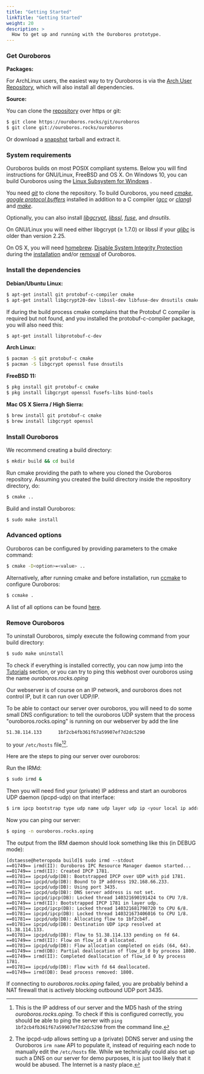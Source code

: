 ```yaml
---
title: "Getting Started"
linkTitle: "Getting Started"
weight: 20
description: >
  How to get up and running with the Ouroboros prototype.
---
```


### Get Ouroboros

**Packages:**

For ArchLinux users, the easiest way to try Ouroboros is via the [Arch
User Repository](https://aur.archlinux.org/packages/ouroboros-git/),
which will also install all dependencies.

**Source:**

You can clone the [repository](/cgit/ouroboros) over https or
git:

```bash
$ git clone https://ouroboros.rocks/git/ouroboros
$ git clone git://ouroboros.rocks/ouroboros
```

Or download a [snapshot](/cgit/ouroboros/) tarball and extract it.

### System requirements

Ouroboros builds on most POSIX compliant systems. Below you will find
instructions for GNU/Linux, FreeBSD and OS X. On Windows 10, you can
build Ouroboros using the [Linux Subsystem for
Windows](https://docs.microsoft.com/en-us/windows/wsl/install-win10) .

You need [*git*](https://git-scm.com/) to clone the
repository. To build Ouroboros, you need [*cmake*](https://cmake.org/),
[*google protocol buffers*](https://github.com/protobuf-c/protobuf-c)
installed in addition to a C compiler ([*gcc*](https://gcc.gnu.org/) or
[*clang*](https://clang.llvm.org/)) and
[*make*](https://www.gnu.org/software/make/).

Optionally, you can also install
[*libgcrypt*](https://gnupg.org/software/libgcrypt/index.html),
[*libssl*](https://www.openssl.org/),
[*fuse*](https://github.com/libfuse), and *dnsutils*.

On GNU/Linux you will need either libgcrypt (≥ 1.7.0) or libssl if your
[*glibc*](https://www.gnu.org/software/libc/) is older than version
2.25.

On OS X, you will need [homebrew](https://brew.sh/).
[Disable System Integrity Protection](https://developer.apple.com/library/content/documentation/Security/Conceptual/System_Integrity_Protection_Guide/ConfiguringSystemIntegrityProtection/ConfiguringSystemIntegrityProtection.html)
during the
[installation](#install)
and/or
[removal](#remove)
of Ouroboros.

### Install the dependencies

**Debian/Ubuntu Linux:**

```bash
$ apt-get install git protobuf-c-compiler cmake
$ apt-get install libgcrypt20-dev libssl-dev libfuse-dev dnsutils cmake-curses-gui
```

If during the build process cmake complains that the Protobuf C
compiler is required but not found, and you installed the
protobuf-c-compiler package, you will also need this:

```bash
$ apt-get install libprotobuf-c-dev
```

**Arch Linux:**

```bash
$ pacman -S git protobuf-c cmake
$ pacman -S libgcrypt openssl fuse dnsutils
```

**FreeBSD 11:**

```bash
$ pkg install git protobuf-c cmake
$ pkg install libgcrypt openssl fusefs-libs bind-tools
```

**Mac OS X Sierra / High Sierra:**

```bash
$ brew install git protobuf-c cmake
$ brew install libgcrypt openssl
```

### Install Ouroboros

We recommend creating a build directory:

```bash
$ mkdir build && cd build
```

Run cmake providing the path to where you cloned the Ouroboros
repository. Assuming you created the build directory inside the
repository directory, do:

```bash
$ cmake ..
```

Build and install Ouroboros:

```bash
$ sudo make install
```

### Advanced options

Ouroboros can be configured by providing parameters to the cmake
command:

```bash
$ cmake -D<option>=<value> ..
```

Alternatively, after running cmake and before installation, run
[ccmake](https://cmake.org/cmake/help/latest/manual/ccmake.1.html) to
configure Ouroboros:

```bash
$ ccmake .
```

A list of all options can be found [here](/docs/reference/compopt).

### Remove Ouroboros

To uninstall Ouroboros, simply execute the following command from your
build directory:

```bash
$ sudo make uninstall
```

To check if everything is installed correctly, you can now jump into
the [Tutorials](../../tutorials/) section, or you can try to ping this
webhost over ouroboros using the name _ouroboros.rocks.oping_

Our webserver is of course on an IP network, and ouroboros does not
control IP, but it can run over UDP/IP.

To be able to contact our server over ouroboros, you will need to do
some small DNS configuration: to tell the ouroboros UDP system that
the process "ouroboros.rocks.oping" is running on our webserver by
add the line

```
51.38.114.133      1bf2cb4fb361f67a59907ef7d2dc5290
```

to your ```/etc/hosts``` file[^1][^2].

Here are the steps to ping our server over ouroboros:

Run the IRMd:

```bash
$ sudo irmd &
```
Then you will need find your (private) IP address and start an ouroboros UDP
daemon (ipcpd-udp) on that interface:
```bash
$ irm ipcp bootstrap type udp name udp layer udp ip <your local ip address>
```

Now you can ping our server:

```bash
$ oping -n ouroboros.rocks.oping
```

The output from the IRM daemon should look something like this (in DEBUG mode):
```
[dstaesse@heteropoda build]$ sudo irmd --stdout
==01749== irmd(II): Ouroboros IPC Resource Manager daemon started...
==01749== irmd(II): Created IPCP 1781.
==01781== ipcpd/udp(DB): Bootstrapped IPCP over UDP with pid 1781.
==01781== ipcpd/udp(DB): Bound to IP address 192.168.66.233.
==01781== ipcpd/udp(DB): Using port 3435.
==01781== ipcpd/udp(DB): DNS server address is not set.
==01781== ipcpd/ipcp(DB): Locked thread 140321690191424 to CPU 7/8.
==01749== irmd(II): Bootstrapped IPCP 1781 in layer udp.
==01781== ipcpd/ipcp(DB): Locked thread 140321681798720 to CPU 6/8.
==01781== ipcpd/ipcp(DB): Locked thread 140321673406016 to CPU 1/8.
==01781== ipcpd/udp(DB): Allocating flow to 1bf2cb4f.
==01781== ipcpd/udp(DB): Destination UDP ipcp resolved at 51.38.114.133.
==01781== ipcpd/udp(DB): Flow to 51.38.114.133 pending on fd 64.
==01749== irmd(II): Flow on flow_id 0 allocated.
==01781== ipcpd/udp(DB): Flow allocation completed on eids (64, 64).
==01749== irmd(DB): Partial deallocation of flow_id 0 by process 1800.
==01749== irmd(II): Completed deallocation of flow_id 0 by process 1781.
==01781== ipcpd/udp(DB): Flow with fd 64 deallocated.
==01749== irmd(DB): Dead process removed: 1800.
```

If connecting to _ouroboros.rocks.oping_ failed, you are probably
behind a NAT firewall that is actively blocking outbound UDP port
3435.

[^1]: This is the IP address of our server and the MD5 hash of the
      string _ouroboros.rocks.oping_. To check if this is configured
      correctly, you should be able to ping the server with ```ping
      1bf2cb4fb361f67a59907ef7d2dc5290``` from the command line.

[^2]: The ipcpd-udp allows setting up a (private) DDNS server and
      using the Ouroboros ```irm name``` API to populate it, instead
      of requiring each node to manually edit the ```/etc/hosts```
      file. While we technically could also set up such a DNS on our
      server for demo purposes, it is just too likely that it would be
      abused. The Internet is a nasty place.

